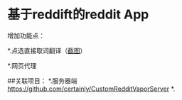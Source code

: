 

# 基于reddift的reddit App
增加功能点：

*.点选直接取词翻译（[截图](https://imgur.com/ZUOogLV)）

*.网页代理

##关联项目：
*.服务器端 https://github.com/certainly/CustomRedditVaporServer
*.
